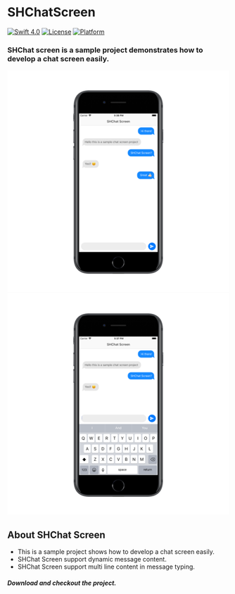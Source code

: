 # SHChatScreen

[![Swift 4.0](https://img.shields.io/badge/Swift-4-orange.svg?style=flat)](https://developer.apple.com/swift/)
[![License](https://img.shields.io/badge/license-MIT-blue.svg?style=flat)](LICENSE)
[![Platform](https://img.shields.io/badge/platform-ios-blue.svg?style=flat)](https://cocoapods.org/pods/SHChatScreen)

### SHChat screen is a sample project demonstrates how to develop a chat screen easily.

<img src="/Screenshots/sampleOne.png" />

<img src="/Screenshots/sampleTwo.png" />

## About SHChat Screen
- This is a sample project shows how to develop a chat screen easily.
- SHChat Screen support dynamic message content.
- SHChat Screen support multi line content in message typing.

##### Download and checkout the project.

